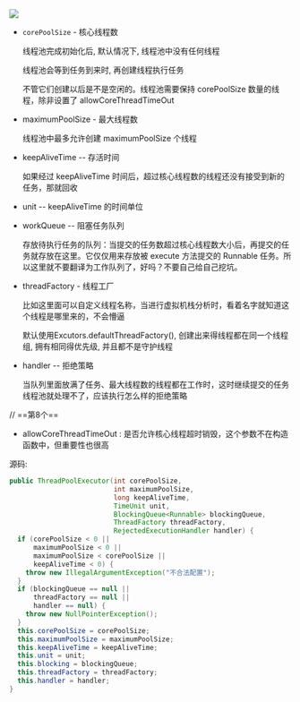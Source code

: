 <img src="https://youpaiyun.zongqilive.cn/image/20200422183841.png"  />



- `corePoolSize` - 核心线程数

  线程池完成初始化后, 默认情况下, 线程池中没有任何线程

  线程池会等到任务到来时, 再创建线程执行任务

  不管它们创建以后是不是空闲的。线程池需要保持 corePoolSize 数量的线程，除非设置了 allowCoreThreadTimeOut

- maximumPoolSize - 最大线程数

  线程池中最多允许创建 maximumPoolSize 个线程

- keepAliveTime -- 存活时间

  如果经过 keepAliveTime 时间后，超过核心线程数的线程还没有接受到新的任务，那就回收

- unit -- keepAliveTime 的时间单位

- workQueue -- 阻塞任务队列

  存放待执行任务的队列：当提交的任务数超过核心线程数大小后，再提交的任务就存放在这里。它仅仅用来存放被 execute 方法提交的 Runnable 任务。所以这里就不要翻译为工作队列了，好吗？不要自己给自己挖坑。

- threadFactory - 线程工厂

  比如这里面可以自定义线程名称，当进行虚拟机栈分析时，看着名字就知道这个线程是哪里来的，不会懵逼

  默认使用Excutors.defaultThreadFactory(), 创建出来得线程都在同一个线程组, 拥有相同得优先级, 并且都不是守护线程

- handler -- 拒绝策略

  当队列里面放满了任务、最大线程数的线程都在工作时，这时继续提交的任务线程池就处理不了，应该执行怎么样的拒绝策略



// ==第8个==

- allowCoreThreadTimeOut : 是否允许核心线程超时销毁，这个参数不在构造函数中，但重要性也很高





源码:

```java
public ThreadPoolExecutor(int corePoolSize,
                          int maximumPoolSize,
                          long keepAliveTime,
                          TimeUnit unit,
                          BlockingQueue<Runnable> blockingQueue,
                          ThreadFactory threadFactory,
                          RejectedExecutionHandler handler) {
  if (corePoolSize < 0 ||
      maximumPoolSize < 0 ||
      maximumPoolSize < corePoolSize ||
      keepAliveTime < 0) {
    throw new IllegalArgumentException("不合法配置");
  }
  if (blockingQueue == null ||
      threadFactory == null ||
      handler == null) {
    throw new NullPointerException();
  }
  this.corePoolSize = corePoolSize;
  this.maximumPoolSize = maximumPoolSize;
  this.keepAliveTime = keepAliveTime;
  this.unit = unit;
  this.blocking = blockingQueue;
  this.threadFactory = threadFactory;
  this.handler = handler;
}

```